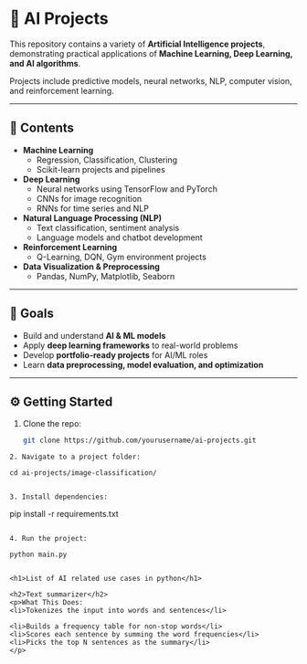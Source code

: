 # 🤖 AI Projects

This repository contains a variety of **Artificial Intelligence projects**, demonstrating practical applications of **Machine Learning, Deep Learning, and AI algorithms**.

Projects include predictive models, neural networks, NLP, computer vision, and reinforcement learning.

---

## 🚀 Contents

- **Machine Learning**
  - Regression, Classification, Clustering
  - Scikit-learn projects and pipelines
- **Deep Learning**
  - Neural networks using TensorFlow and PyTorch
  - CNNs for image recognition
  - RNNs for time series and NLP
- **Natural Language Processing (NLP)**
  - Text classification, sentiment analysis
  - Language models and chatbot development
- **Reinforcement Learning**
  - Q-Learning, DQN, Gym environment projects
- **Data Visualization & Preprocessing**
  - Pandas, NumPy, Matplotlib, Seaborn

---

## 🎯 Goals

- Build and understand **AI & ML models**  
- Apply **deep learning frameworks** to real-world problems  
- Develop **portfolio-ready projects** for AI/ML roles  
- Learn **data preprocessing, model evaluation, and optimization**  

---

## ⚙️ Getting Started

1. Clone the repo:
   ```bash
   git clone https://github.com/yourusername/ai-projects.git
  ```
2. Navigate to a project folder:
   ```
    cd ai-projects/image-classification/
  ```

3. Install dependencies:
  ```
  pip install -r requirements.txt
  ```

4. Run the project:
  ```
    python main.py
  ```

<h1>List of AI related use cases in python</h1>

<h2>Text summarizer</h2>
<p>What This Does:
  <li>Tokenizes the input into words and sentences</li>

<li>Builds a frequency table for non-stop words</li>
<li>Scores each sentence by summing the word frequencies</li>
<li>Picks the top N sentences as the summary</li>
</p>



